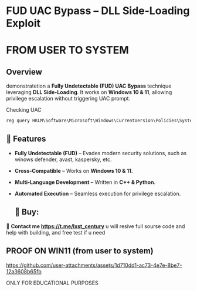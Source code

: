 # FUD UAC Bypass – DLL Side-Loading Exploit  
# FROM USER TO SYSTEM

##  Overview  
demonstratetion a **Fully Undetectable (FUD) UAC Bypass** technique leveraging **DLL Side-Loading**. It works on **Windows 10 & 11**, allowing privilege escalation without triggering UAC prompt.

Checking UAC
```cmd
reg query HKLM\Software\Microsoft\Windows\CurrentVersion\Policies\System /v EnableLUA
```

## 🎯 Features    
- **Fully Undetectable (FUD)** – Evades modern security solutions, such as winows defender, avast, kaspersky, etc.  
- **Cross-Compatible** – Works on **Windows 10 & 11**.  
- **Multi-Language Development** – Written in **C++ & Python**.  
- **Automated Execution** – Seamless execution for privilege escalation.  
 
  
  ## 🛒 Buy:  
🔹 **Contact me https://t.me/lxst_century** u will resive full sourse code and help with building, and free test if u need

##  PROOF ON WIN11 (from user to system)



https://github.com/user-attachments/assets/1d710dd1-ac73-4e7e-8be7-12a3608b65fb



ONLY FOR EDUCATIONAL PURPOSES


